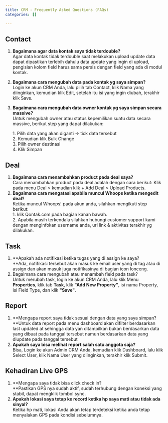 ```yaml
---
title: CRM - Frequently Asked Questions (FAQs)
categories: []

---
```

## **Contact**

1. **Bagaimana agar data kontak saya tidak terdouble?**  
   Agar data kontak tidak terdouble saat melakukan upload update data dapat dipastikan terlebih dahulu data update yang ingin di upload, pengisian kolom field harus sama persis dengan field yang ada di modul kontak.
2. **Bagaimana cara mengubah data pada kontak yg saya simpan?**  
   Login ke akun CRM Anda, lalu pilih tab Contact, klik Nama yang diinginkan, kemudian klik Edit, setelah itu isi yang ingin diubah, terakhir klik Save.
3. **Bagaimana cara mengubah data owner kontak yg saya simpan secara massive?**  
   Untuk mengubah owner atau status kepemilikan suatu data secara massive, berikut step yang dapat dilakukan:

   1\. Pilih data yang akan diganti -> tick data tersebut  
   2\. Kemudian klik Bulk Change  
   3\. Pilih owner destinasi  
   4\. Klik Simpan

## **Deal**

1. **Bagaimana cara menambahkan product pada deal saya?**  
   Cara menambahkan product pada deal adalah dengan cara berikut: Klik pada menu Deal > kemudian klik + Add Deal > Upload Products.
2. **Bagaimana cara mengatasi apabila muncul Whoops ketika mengedit deal?**  
   Ketika muncul Whoops! pada akun anda, silahkan mengikuti step berikut:  
   1\. klik Qontak.com pada bagian kanan bawah.  
   2\. Apabila masih terkendala silahkan hubungi customer support kami dengan menginfokan username anda, url link & aktivitas terakhir yg dilakukan.

## **Task**

1. **Apakah ada notifikasi ketika tugas yang di assign ke saya?  
   **Ada, notifikasi tersebut akan masuk ke email user yang di tag atau di assign dan akan masuk juga notifikasinya di bagian icon lonceng.
2. Bagaimana cara mengubah atau menambah field pada task?  
   Untuk merubah task, login ke akun CRM Anda, lalu klik Menu **Properties**, klik tab **Task**, klik **"Add New Property"**, isi nama Property, isi Field Type, dan klik **"Save"**.

## **Report**

1. **Mengapa report saya tidak sesuai dengan data yang saya simpan?  
   **Untuk data report pada menu dashboard akan difilter berdasarkan last updated at sehingga data yan ditampilkan bukan berdasarkan data yang dibuat pada tanggal tersebut namun berdasarkan data yang diupdate pada tanggal tersebut
2. **Apakah saya bisa melihat report salah satu anggota saja?**  
   Bisa, Login ke akun Admin CRM Anda, kemudian klik Dashboard, lalu klik Select User, klik Nama User yang diinginkan, terakhir klik Submit.

## **Kehadiran Live GPS**

1. **Mengapa saya tidak bisa click check in?  
   **Pastikan GPS nya sudah aktif, sudah terhubung dengan koneksi yang stabil, dapat mengklik tombol sync.
2. **Apakah lokasi saya tetap ke record ketika hp saya mati atau tidak ada sinyal?**  
   Ketika hp mati, lokasi Anda akan tetap terdeteksi ketika anda tetap menyalakan GPS pada kondisi sebelumnya.